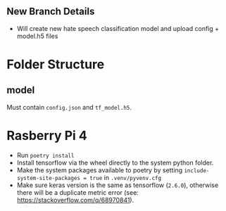 ## New Branch Details

* Will create new hate speech classification model and upload config + model.h5 files

# Folder Structure

## model

Must contain `config.json` and `tf_model.h5`.

# Rasberry Pi 4

* Run `poetry install`
* Install tensorflow via the wheel directly to the system python folder.
* Make the system packages available to poetry by setting
  `include-system-site-packages = true` in `.venv/pyvenv.cfg`
* Make sure keras version is the same as tensorflow (`2.6.0`), otherwise there
  will be a duplicate metric error (see: https://stackoverflow.com/q/68970841).


